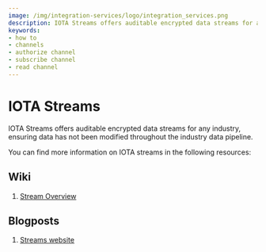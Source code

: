 ```yaml
---
image: /img/integration-services/logo/integration_services.png
description: IOTA Streams offers auditable encrypted data streams for any industry, ensuring data has not been modified throughout the industry data pipeline.channels.
keywords:
- how to
- channels
- authorize channel
- subscribe channel
- read channel
---
```

# IOTA Streams

IOTA Streams offers auditable encrypted data streams for any industry, ensuring data has not been modified throughout the industry data pipeline.

You can find more information on IOTA streams in the following resources:

## Wiki

1. [Stream Overview](https://wiki.iota.org/streams/overview)

## Blogposts

1. [Streams website](https://www.iota.org/solutions/streams)
